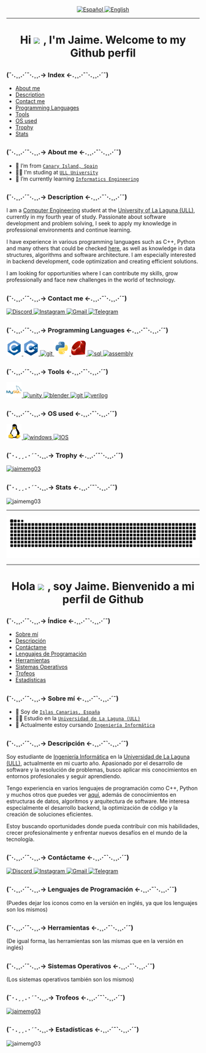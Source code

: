 <p align="center">
  <a href="#español">
    <img src="https://img.shields.io/badge/🇪🇸%20Español-red?style=for-the-badge" alt="Español"/>
  </a>
  <a href="#english">
    <img src="https://img.shields.io/badge/🇬🇧%20English-blue?style=for-the-badge" alt="English"/>
  </a>
</p>

---

# <a name="english"></a> <h1 align="center">Hi  <img src="https://i.imgur.com/csn2hC2.gif" width=25px style="display: inline-block"></img>, I'm Jaime. Welcome to my Github perfil </h1>

## <h3 align="left">(¯·.¸¸.·´¯·.¸¸.-> Index <-.¸¸.·¯`·.¸¸.·´¯)</h3>
- [About me](#about)
- [Description](#description)
- [Contact me](#contact)
- [Programming Languages](#languages)
- [Tools](#tools)
- [OS used](#os)
- [Trophy](#trophy)
- [Stats](stats)

## <a name="about"></a> <h3 align="left">(¯·.¸¸.·´¯·.¸¸.-> About me <-.¸¸.·¯`·.¸¸.·´¯)</h3>

- 🌴 I’m from [`Canary Island, Spain`](https://en.wikipedia.org/wiki/Canary_Islands)
- 👨‍💻 I’m studing at [`ULL University`](https://www.ull.es/)
- 🌱 I’m currently learning [`Informatics Engineering`](https://www.ull.es/grados/ingenieria-informatica/)

## <a name="description"></a> <h3 align="left">(¯·.¸¸.·´¯·.¸¸.-> Description <-.¸¸.·¯`·.¸¸.·´¯)</h3>

I am a [Computer Engineering](https://www.ull.es/grados/ingenieria-informatica/) student at the [University of La Laguna (ULL)](https://www.ull.es/), currently in my fourth year of study. Passionate about software development and problem solving, I seek to apply my knowledge in professional environments and continue learning.

I have experience in various programming languages ​​such as C++, Python and many others that could be checked [here](#languages), as well as knowledge in data structures, algorithms and software architecture. I am especially interested in backend development, code optimization and creating efficient solutions.

I am looking for opportunities where I can contribute my skills, grow professionally and face new challenges in the world of technology.

## <a name="contact"></a> <h3 align="left">(¯·.¸¸.·´¯·.¸¸.-> Contact me <-.¸¸.·¯`·.¸¸.·´¯)</h3>

<p align="left"> 
  <a href="https://discord.com/users/jaimemg" target="_blank" rel="noreferrer">
    <img alt="Discord" src="https://img.shields.io/badge/Discord-7289DA?style=for-the-badge&logo=discord&logoColor=white"/>
  </a> 
  <a href="https://www.instagram.com/jaimemglez/" target="_blank" rel="noreferrer">
    <img alt="Instagram" src="https://img.shields.io/badge/Instagram-E4405F?style=for-the-badge&logo=instagram&logoColor=white"/>
  </a> 
  <a href="mailto:alu0101476124@ull.edu.es" target="_blank" rel="noreferrer">
    <img alt="Gmail" src="https://img.shields.io/badge/Gmail-D14836?style=for-the-badge&logo=gmail&logoColor=white"/>
  </a> 
  <a href="https://t.me/jaimemg03" target="_blank" rel="noreferrer">
    <img alt="Telegram" src="https://img.shields.io/badge/Telegram-2CA5E0?style=for-the-badge&logo=telegram&logoColor=white"/>
  </a> 
</p>

## <a name="languages"></a> <h3 align="left">(¯·.¸¸.·´¯·.¸¸.-> Programming Languages <-.¸¸.·¯`·.¸¸.·´¯)</h3>

<p align="left"> 
<a href="https://www.cprogramming.com/" target="_blank" rel="noreferrer"> <img src="https://raw.githubusercontent.com/devicons/devicon/master/icons/c/c-original.svg" alt="c" width="40" height="40"/> </a> 
<a href="https://www.w3schools.com/cpp/" target="_blank" rel="noreferrer"> <img src="https://raw.githubusercontent.com/devicons/devicon/master/icons/cplusplus/cplusplus-original.svg" alt="cplusplus" width="40" height="40"/> </a> 
<a href="https://learn.microsoft.com/es-es/dotnet/csharp/" target="_blank" rel="noreferrer"> <img src="https://cdn.worldvectorlogo.com/logos/c--4.svg" alt="git" width="40" height="40"/> </a>
<a href="https://www.python.org" target="_blank" rel="noreferrer"> <img src="https://raw.githubusercontent.com/devicons/devicon/master/icons/python/python-original.svg" alt="python" width="40" height="40"/> </a> 
<a href="https://www.ruby-lang.org/en/" target="_blank" rel="noreferrer"> <img src="https://raw.githubusercontent.com/devicons/devicon/master/icons/ruby/ruby-original.svg" alt="ruby" width="40" height="40"/> </a>
<a href="https://en.wikipedia.org/wiki/SQL/" target="_blank" rel="noreferrer"> <img src="https://www.svgrepo.com/show/331760/sql-database-generic.svg" alt="sql" width="40" height="40"/> </a> 
<a href="https://en.wikipedia.org/wiki/Assembly_language" target="_blank" rel="noreferrer"> <img src="https://user-images.githubusercontent.com/103866722/177873824-ac727cae-29d5-406d-87de-93bb2bf21f02.png" alt="assembly" width="40" height="40"/> </a> 

## <a name="tools"></a> <h3 align="left">(¯·.¸¸.·´¯·.¸¸.-> Tools <-.¸¸.·¯`·.¸¸.·´¯)</h3>
  
<a href="https://www.mysql.com/" target="_blank" rel="noreferrer"> <img src="https://raw.githubusercontent.com/devicons/devicon/master/icons/mysql/mysql-original-wordmark.svg" alt="mysql" width="40" height="40"/> </a> 
<a href="https://unity.com/" target="_blank" rel="noreferrer"> <img src="https://www.vectorlogo.zone/logos/unity3d/unity3d-icon.svg" alt="unity" width="40" height="40"/> </a> 
<a href="https://es.wikipedia.org/wiki/Blender" target="_blank" rel="noreferrer"> <img src="https://upload.wikimedia.org/wikipedia/commons/0/0c/Blender_logo_no_text.svg" alt="blender" width="40" height="40"/> </a>
<a href="https://git-scm.com/" target="_blank" rel="noreferrer"> <img src="https://www.vectorlogo.zone/logos/git-scm/git-scm-icon.svg" alt="git" width="40" height="40"/> </a>
<a href="http://digital.unex.es/wiki/doku.php?id=pub:vlog" target="_blank" rel="noreferrer"> <img src="https://www.svgrepo.com/show/374163/verilog.svg" alt="verilog" width="40" height="40"/> </a>

## <a name="os"></a> <h3 align="left">(¯·.¸¸.·´¯·.¸¸.-> OS used <-.¸¸.·¯`·.¸¸.·´¯)</h3>

<a href="https://www.linux.org/" target="_blank" rel="noreferrer"> <img src="https://raw.githubusercontent.com/devicons/devicon/master/icons/linux/linux-original.svg" alt="linux" width="40" height="40"/> </a> <a href="https://es.wikipedia.org/wiki/Microsoft_Windows" target="_blank" rel="noreferrer"> <img src="https://upload.wikimedia.org/wikipedia/commons/8/87/Windows_logo_-_2021.svg" alt="windows" width="40" height="40"/> </a> <a href="https://es.wikipedia.org/wiki/IOS" target="_blank" rel="noreferrer"> <img src="https://upload.wikimedia.org/wikipedia/commons/7/70/Logo_Apple.inc.gif" alt="IOS" width="40" height="40"/> </a>
</p>
  
## <a name="trophy"></a> <h3 align="left">(¯`·.¸¸.·´¯`·.¸¸.-> Trophy <-.¸¸.·´¯`·.¸¸.·´¯)</h3>

<p align="left"> <a href="https://github.com/ryo-ma/github-profile-trophy"><img src="https://github-profile-trophy.vercel.app/?username=jaimemg03" alt="jaimemg03" /></a> </p>

## <a name="stats"></a> <h3 align="left">(¯`·.¸¸.·´¯`·.¸¸.-> Stats <-.¸¸.·´¯`·.¸¸.·´¯)</h3>

<p><img align="center" src="https://github-readme-streak-stats.herokuapp.com/?user=jaimemg03&" alt="jaimemg03" /></p>

---

<picture>
  <source
    media="(prefers-color-scheme: dark)"
    srcset="https://raw.githubusercontent.com/alu0101246949/alu0101246949/output/github-contribution-grid-snake-dark.svg"
  />
  <source
    media="(prefers-color-scheme: light)"
    srcset="https://raw.githubusercontent.com/alu0101246949/alu0101246949/output/github-contribution-grid-snake.svg"
  />
  <img
    alt="github contribution grid snake animation"
    src="https://raw.githubusercontent.com/alu0101246949/alu0101246949/output/github-contribution-grid-snake.svg"
  />
</picture>

---

# <a name="español"></a> <h1 align="center">Hola  <img src="https://i.imgur.com/csn2hC2.gif" width=25px style="display: inline-block"></img>, soy Jaime. Bienvenido a mi perfil de Github </h1>

## <h3 align="left">(¯·.¸¸.·´¯·.¸¸.-> Índice <-.¸¸.·¯`·.¸¸.·´¯)</h3>
- [Sobre mí](#about)
- [Descripción](#description)
- [Contáctame](#contact)
- [Lenguajes de Programación](#languages)
- [Herramientas](#tools)
- [Sistemas Operativos](#os)
- [Trofeos](#trophy)
- [Estadísticas](stats)

## <a name="about"></a> <h3 align="left">(¯·.¸¸.·´¯·.¸¸.-> Sobre mí <-.¸¸.·¯`·.¸¸.·´¯)</h3>

- 🌴 Soy de [`Islas Canarias, España`](https://es.wikipedia.org/wiki/Islas_Canarias)
- 👨‍💻 Estudio en la [`Universidad de La Laguna (ULL)`](https://www.ull.es/)
- 🌱 Actualmente estoy cursando [`Ingeniería Informática`](https://www.ull.es/grados/ingenieria-informatica/)

## <a name="description"></a> <h3 align="left">(¯·.¸¸.·´¯·.¸¸.-> Descripción <-.¸¸.·¯`·.¸¸.·´¯)</h3>

Soy estudiante de [Ingeniería Informática](https://www.ull.es/grados/ingenieria-informatica/) en la [Universidad de La Laguna (ULL)](https://www.ull.es/), actualmente en mi cuarto año. Apasionado por el desarrollo de software y la resolución de problemas, busco aplicar mis conocimientos en entornos profesionales y seguir aprendiendo.

Tengo experiencia en varios lenguajes de programación como C++, Python y muchos otros que puedes ver [aquí](#languages), además de conocimientos en estructuras de datos, algoritmos y arquitectura de software. Me interesa especialmente el desarrollo backend, la optimización de código y la creación de soluciones eficientes.

Estoy buscando oportunidades donde pueda contribuir con mis habilidades, crecer profesionalmente y enfrentar nuevos desafíos en el mundo de la tecnología.

## <a name="contact"></a> <h3 align="left">(¯·.¸¸.·´¯·.¸¸.-> Contáctame <-.¸¸.·¯`·.¸¸.·´¯)</h3>

<p align="left"> 
  <a href="https://discord.com/users/jaimemg" target="_blank" rel="noreferrer">
    <img alt="Discord" src="https://img.shields.io/badge/Discord-7289DA?style=for-the-badge&logo=discord&logoColor=white"/>
  </a> 
  <a href="https://www.instagram.com/jaimemglez/" target="_blank" rel="noreferrer">
    <img alt="Instagram" src="https://img.shields.io/badge/Instagram-E4405F?style=for-the-badge&logo=instagram&logoColor=white"/>
  </a> 
  <a href="mailto:alu0101476124@ull.edu.es" target="_blank" rel="noreferrer">
    <img alt="Gmail" src="https://img.shields.io/badge/Gmail-D14836?style=for-the-badge&logo=gmail&logoColor=white"/>
  </a> 
  <a href="https://t.me/jaimemg03" target="_blank" rel="noreferrer">
    <img alt="Telegram" src="https://img.shields.io/badge/Telegram-2CA5E0?style=for-the-badge&logo=telegram&logoColor=white"/>
  </a> 
</p>

## <a name="languages"></a> <h3 align="left">(¯·.¸¸.·´¯·.¸¸.-> Lenguajes de Programación <-.¸¸.·¯`·.¸¸.·´¯)</h3>

(Puedes dejar los iconos como en la versión en inglés, ya que los lenguajes son los mismos)

## <a name="tools"></a> <h3 align="left">(¯·.¸¸.·´¯·.¸¸.-> Herramientas <-.¸¸.·¯`·.¸¸.·´¯)</h3>

(De igual forma, las herramientas son las mismas que en la versión en inglés)

## <a name="os"></a> <h3 align="left">(¯·.¸¸.·´¯·.¸¸.-> Sistemas Operativos <-.¸¸.·¯`·.¸¸.·´¯)</h3>

(Los sistemas operativos también son los mismos)

## <a name="trophy"></a> <h3 align="left">(¯`·.¸¸.·´¯`·.¸¸.-> Trofeos <-.¸¸.·´¯`·.¸¸.·´¯)</h3>

<p align="left"> <a href="https://github.com/ryo-ma/github-profile-trophy"><img src="https://github-profile-trophy.vercel.app/?username=jaimemg03" alt="jaimemg03" /></a> </p>

## <a name="stats"></a> <h3 align="left">(¯`·.¸¸.·´¯`·.¸¸.-> Estadísticas <-.¸¸.·´¯`·.¸¸.·´¯)</h3>

<p><img align="center" src="https://github-readme-streak-stats.herokuapp.com/?user=jaimemg03&" alt="jaimemg03" /></p>


